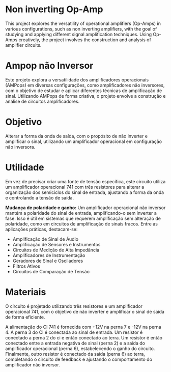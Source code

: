 # Non inverting Op-Amp  
This project explores the versatility of operational amplifiers (Op-Amps) in various configurations, such as non inverting amplifiers, with the goal of studying and applying different signal amplification techniques. Using Op-Amps creatively, the project involves the construction and analysis of amplifier circuits.

# Ampop não Inversor  
Este projeto explora a versatilidade dos amplificadores operacionais (AMPops) em diversas configurações, como amplificadores não inversores, com o objetivo de estudar e aplicar diferentes técnicas de amplificação de sinal. Utilizando AMPops de forma criativa, o projeto envolve a construção e análise de circuitos amplificadores.

# Objetivo  
Alterar a forma da onda de saída, com o propósito de não inverter e amplificar o sinal, utilizando um amplificador operacional em configuração não inversora.

# Utilidade  
Em vez de precisar criar uma fonte de tensão específica, este circuito utiliza um amplificador operacional 741 com três resistores para alterar a organização dos semiciclos do sinal de entrada, ajustando a forma da onda e controlando a tensão de saída.

**Mudança de polaridade e ganho:** Um amplificador operacional não inversor mantém a polaridade do sinal de entrada, amplificando-o sem inverter a fase. Isso é útil em sistemas que requerem amplificação sem alteração de polaridade, como em circuitos de amplificação de sinais fracos. Entre as aplicações práticas, destacam-se:

- Amplificação de Sinal de Áudio
- Amplificação de Sensores e Instrumentos
- Circuitos de Medição de Alta Impedância
- Amplificadores de Instrumentação
- Geradores de Sinal e Osciladores
- Filtros Ativos
- Circuitos de Comparação de Tensão

# Materiais  
O circuito é projetado utilizando três resistores e um amplificador operacional 741, com o objetivo de não inverter e amplificar o sinal de saída de forma eficiente.  

A alimentação do CI 741 é fornecida com +12V na perna 7 e -12V na perna 4. A perna 3 do CI é conectada ao sinal de entrada. Um resistor é conectado a perna 2 do ci e então conectado ao terra. Um resistor é então conectado entre a entrada negativa de sinal (perna 2) e a saída do amplificador operacional (perna 6), estabelecendo o ganho do circuito. Finalmente, outro resistor é conectado da saída (perna 6) ao terra, completando o circuito de feedback e ajustando o comportamento do amplificador não inversor.
